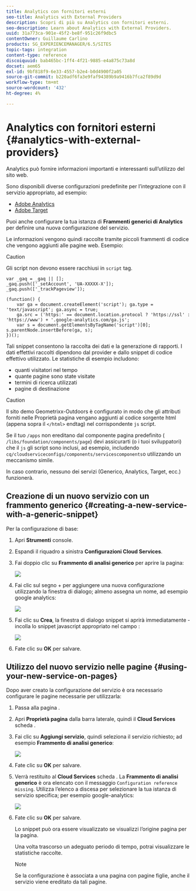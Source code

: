 ```yaml
---
title: Analytics con fornitori esterni
seo-title: Analytics with External Providers
description: Scopri di più su Analytics con fornitori esterni.
seo-description: Learn about Analytics with External Providers.
uuid: 31a773ca-901e-45f2-be8f-951c26f9dbc5
contentOwner: Guillaume Carlino
products: SG_EXPERIENCEMANAGER/6.5/SITES
topic-tags: integration
content-type: reference
discoiquuid: bab465bc-1ff4-4f21-9885-e4a875c73a8d
docset: aem65
exl-id: 9bf818f9-6e33-4557-b2e4-b0d4900f2a05
source-git-commit: b220adf6fa3e9faf94389b9a9416b7fca2f89d9d
workflow-type: tm+mt
source-wordcount: '432'
ht-degree: 4%

---
```


# Analytics con fornitori esterni {#analytics-with-external-providers}

Analytics può fornire informazioni importanti e interessanti sull’utilizzo del sito web.

Sono disponibili diverse configurazioni predefinite per l’integrazione con il servizio appropriato, ad esempio:

* [Adobe Analytics](/help/sites-administering/adobeanalytics.md)
* [Adobe Target](/help/sites-administering/target.md)

Puoi anche configurare la tua istanza di **Frammenti generici di Analytics** per definire una nuova configurazione del servizio.

Le informazioni vengono quindi raccolte tramite piccoli frammenti di codice che vengono aggiunti alle pagine web. Esempio:

>[!CAUTION]
>
>Gli script non devono essere racchiusi in `script` tag.

```
var _gaq = _gaq || [];
_gaq.push(['_setAccount', 'UA-XXXXX-X']);
_gaq.push(['_trackPageview']);

(function() {
    var ga = document.createElement('script'); ga.type = 'text/javascript'; ga.async = true;
    ga.src = ('https:' == document.location.protocol ? 'https://ssl' : 'https://www') + '.google-analytics.com/ga.js';
    var s = document.getElementsByTagName('script')[0]; s.parentNode.insertBefore(ga, s);
})();
```

Tali snippet consentono la raccolta dei dati e la generazione di rapporti. I dati effettivi raccolti dipendono dal provider e dallo snippet di codice effettivo utilizzato. Le statistiche di esempio includono:

* quanti visitatori nel tempo
* quante pagine sono state visitate
* termini di ricerca utilizzati
* pagine di destinazione

>[!CAUTION]
>
>Il sito demo Geometrixx-Outdoors è configurato in modo che gli attributi forniti nelle Proprietà pagina vengano aggiunti al codice sorgente html (appena sopra il `</html>` endtag) nel corrispondente `js` script.
>
>Se il tuo `/apps` non ereditano dal componente pagina predefinito ( `/libs/foundation/components/page`) devi assicurarti (o i tuoi sviluppatori) che il `js` gli script sono inclusi, ad esempio, includendo `cq/cloudserviceconfigs/components/servicescomponents`o utilizzando un meccanismo simile.
>
>In caso contrario, nessuno dei servizi (Generico, Analytics, Target, ecc.) funzionerà.

## Creazione di un nuovo servizio con un frammento generico {#creating-a-new-service-with-a-generic-snippet}

Per la configurazione di base:

1. Apri **Strumenti** console.
1. Espandi il riquadro a sinistra **Configurazioni Cloud Services**.
1. Fai doppio clic su **Frammento di analisi generico** per aprire la pagina:

   ![](assets/analytics_genericoverview.png)

1. Fai clic sul segno + per aggiungere una nuova configurazione utilizzando la finestra di dialogo; almeno assegna un nome, ad esempio google analytics:

   ![](assets/analytics_addconfig.png)

1. Fai clic su **Crea**, la finestra di dialogo snippet si aprirà immediatamente - incolla lo snippet javascript appropriato nel campo :

   ![](assets/analytics_snippet.png)

1. Fate clic su **OK** per salvare. 

## Utilizzo del nuovo servizio nelle pagine {#using-your-new-service-on-pages}

Dopo aver creato la configurazione del servizio è ora necessario configurare le pagine necessarie per utilizzarla:

1. Passa alla pagina .
1. Apri **Proprietà pagina** dalla barra laterale, quindi il **Cloud Services** scheda .
1. Fai clic su **Aggiungi servizio**, quindi seleziona il servizio richiesto; ad esempio **Frammento di analisi generico**:

   ![](assets/analytics_selectservice.png)

1. Fate clic su **OK** per salvare. 
1. Verrà restituito al **Cloud Services** scheda . La **Frammento di analisi generico** è ora elencato con il messaggio `Configuration reference missing`. Utilizza l’elenco a discesa per selezionare la tua istanza di servizio specifica; per esempio google-analytics:

   ![](assets/analytics_selectspecificservice.png)

1. Fate clic su **OK** per salvare. 

   Lo snippet può ora essere visualizzato se visualizzi l’origine pagina per la pagina.

   Una volta trascorso un adeguato periodo di tempo, potrai visualizzare le statistiche raccolte.

   >[!NOTE]
   >
   >Se la configurazione è associata a una pagina con pagine figlie, anche il servizio viene ereditato da tali pagine.
